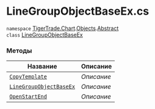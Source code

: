 
# LineGroupObjectBaseEx.cs
`namespace` [TigerTrade.Chart](../../../TigerTrade.Chart.md).[Objects](../../../TigerTrade.Chart/Objects.md).[Abstract](../../../TigerTrade.Chart/Objects/Abstract.md)  
    `class` [LineGroupObjectBaseEx](../../LineGroupObjectBaseEx.cs.md)

### Методы
| Название | Описание |
| --- | --- |
| [`CopyTemplate`](./Методы/CopyTemplate.md) | *Описание* |
| [`LineGroupObjectBaseEx`](./Методы/LineGroupObjectBaseEx.md) | *Описание* |
| [`OpenStartEnd`](./Методы/OpenStartEnd.md) | *Описание* |
